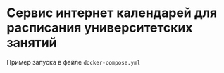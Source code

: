 # Сервис интернет календарей для расписания университетских занятий
Пример запуска в файле `docker-compose.yml`

